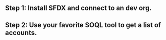 
## Step 1:  Install SFDX and connect to an dev org.

## Step 2: Use your favorite SOQL tool to get a list of accounts.
